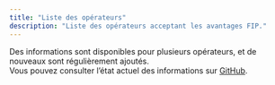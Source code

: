 ```yaml
---
title: "Liste des opérateurs"
description: "Liste des opérateurs acceptant les avantages FIP."
---
```


Des informations sont disponibles pour plusieurs opérateurs, et de nouveaux sont régulièrement ajoutés.  
Vous pouvez consulter l’état actuel des informations sur [GitHub](https://github.com/orgs/fipguide/projects/3).
